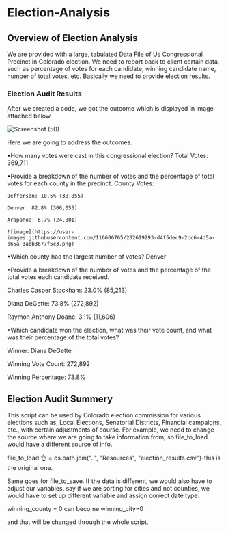 # Election-Analysis

## Overview of Election Analysis
We are provided with a large, tabulated Data File of Us Congressional Precinct in Colorado election. We need to report back to client certain data, such as percentage of votes for each candidate, winning candidate name, number of total votes, etc. Basically we need to provide election results.

### Election Audit Results
After we created a code, we got the outcome which is displayed in image attached below.

![Screenshot (50)](https://user-images.githubusercontent.com/116606765/202612315-3d73b726-7b81-4f60-8bc7-f7b9564e72ec.png)

Here we are going to address the outcomes.

•How many votes were cast in this congressional election?
  Total Votes: 369,711
  
•Provide a breakdown of the number of votes and the percentage of total votes for each county in the precinct.
  County Votes:
  
    Jefferson: 10.5% (38,855)
    
    Denver: 82.8% (306,055)
    
    Arapahoe: 6.7% (24,801)
    
    ![image](https://user-images.githubusercontent.com/116606765/202619293-d4f5dec9-2cc6-4d5a-b65a-3abb3677f5c3.png)

    
•Which county had the largest number of votes?
  Denver
  
•Provide a breakdown of the number of votes and the percentage of the total votes each candidate received.

  Charles Casper Stockham: 23.0% (85,213)
  
  Diana DeGette: 73.8% (272,892)
  
  Raymon Anthony Doane: 3.1% (11,606)
  
•Which candidate won the election, what was their vote count, and what was their percentage of the total votes?

  Winner: Diana DeGette
  
  Winning Vote Count: 272,892
  
  Winning Percentage: 73.8%

## Election Audit Summery
This script can be used by Colorado election commission for various elections such as, Local Elections, Senatorial Districts, Financial campaigns, etc., with certain adjustments of course.
For example, we need to change the source where we are going to take information from, so file_to_load would have a different source of info.

  file_to_load 👌 = os.path.join("..", "Resources", "election_results.csv")-this is the original one.
  
Same goes for file_to_save. 
If the data is different, we would also have to adjust our variables. say if we are sorting for cities and not counties, we would have to set up different variable and assign correct date type.

winning_county = 0 can become winning_city=0

and that will be changed through the whole script.
